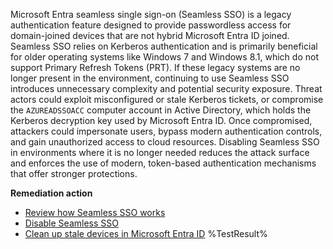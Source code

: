 Microsoft Entra seamless single sign-on (Seamless SSO) is a legacy authentication feature designed to provide passwordless access for domain-joined devices that are not hybrid Microsoft Entra ID joined. Seamless SSO relies on Kerberos authentication and is primarily beneficial for older operating systems like Windows 7 and Windows 8.1, which do not support Primary Refresh Tokens (PRT). If these legacy systems are no longer present in the environment, continuing to use Seamless SSO introduces unnecessary complexity and potential security exposure. Threat actors could exploit misconfigured or stale Kerberos tickets, or compromise the `AZUREADSSOACC` computer account in Active Directory, which holds the Kerberos decryption key used by Microsoft Entra ID. Once compromised, attackers could impersonate users, bypass modern authentication controls, and gain unauthorized access to cloud resources. Disabling Seamless SSO in environments where it is no longer needed reduces the attack surface and enforces the use of modern, token-based authentication mechanisms that offer stronger protections. 

**Remediation action**

- [Review how Seamless SSO works](https://learn.microsoft.com/en-us/entra/identity/hybrid/connect/how-to-connect-sso-how-it-works?wt.mc_id=zerotrustrecommendations_automation_content_cnl_csasci)
- [Disable Seamless SSO](https://learn.microsoft.com/en-us/entra/identity/hybrid/connect/how-to-connect-sso-faq?wt.mc_id=zerotrustrecommendations_automation_content_cnl_csasci#how-can-i-disable-seamless-sso-)
- [Clean up stale devices in Microsoft Entra ID](https://learn.microsoft.com/en-us/entra/identity/devices/manage-stale-devices?wt.mc_id=zerotrustrecommendations_automation_content_cnl_csasci)<!--- Results --->
%TestResult%

